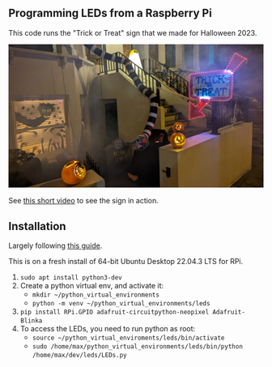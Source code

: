 ## Programming LEDs from a Raspberry Pi

This code runs the "Trick or Treat" sign that we made for Halloween 2023.

![](trick-or-treat-2023.jpg)

See [this short video](https://photos.app.goo.gl/MtTiVnRzfeJ8AVxv7) to see the sign in action.

## Installation

Largely following [this guide](https://opensource.com/article/21/1/light-display-raspberry-pi).

This is on a fresh install of 64-bit Ubuntu Desktop 22.04.3 LTS for RPi.

1. `sudo apt install python3-dev`
2. Create a python virtual env, and activate it:
   - `mkdir ~/python_virtual_environments`
   - `python -m venv ~/python_virtual_environments/leds`
3. `pip install RPi.GPIO adafruit-circuitpython-neopixel Adafruit-Blinka`
4. To access the LEDs, you need to run python as root: 
   - `source ~/python_virtual_enviroments/leds/bin/activate`
   - `sudo /home/max/python_virtual_environments/leds/bin/python /home/max/dev/leds/LEDs.py`
